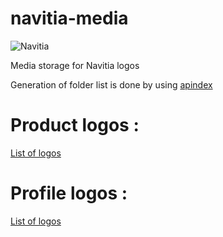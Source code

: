 # navitia-media
![Navitia](https://navitia.com/content/uploads/2021/04/logo-navitia-bleu@3x.png)

Media storage for Navitia logos 

Generation of folder list is done by using [apindex](https://github.com/libthinkpad/apindex)

# Product logos :
[List of logos](https://canaltp.github.io/navitia-media/logos/products/index.html)

# Profile logos :
[List of logos](https://canaltp.github.io/navitia-media/logos/profiles/index.html)
